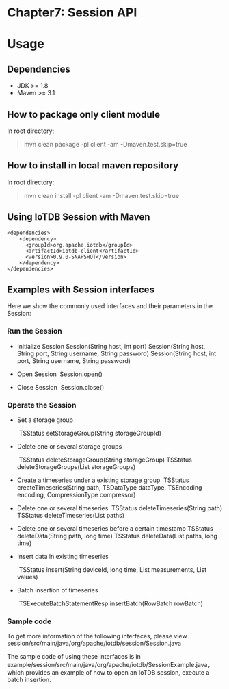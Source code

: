 <!--

    Licensed to the Apache Software Foundation (ASF) under one
    or more contributor license agreements.  See the NOTICE file
    distributed with this work for additional information
    regarding copyright ownership.  The ASF licenses this file
    to you under the Apache License, Version 2.0 (the
    "License"); you may not use this file except in compliance
    with the License.  You may obtain a copy of the License at
    
        http://www.apache.org/licenses/LICENSE-2.0
    
    Unless required by applicable law or agreed to in writing,
    software distributed under the License is distributed on an
    "AS IS" BASIS, WITHOUT WARRANTIES OR CONDITIONS OF ANY
    KIND, either express or implied.  See the License for the
    specific language governing permissions and limitations
    under the License.

-->

# Chapter7: Session API

# Usage

## Dependencies

* JDK >= 1.8
* Maven >= 3.1

## How to package only client module

In root directory:
> mvn clean package -pl client -am -Dmaven.test.skip=true

## How to install in local maven repository

In root directory:
> mvn clean install -pl client -am -Dmaven.test.skip=true

## Using IoTDB Session with Maven

```
<dependencies>
    <dependency>
      <groupId>org.apache.iotdb</groupId>
      <artifactId>iotdb-client</artifactId>
      <version>0.9.0-SNAPSHOT</version>
    </dependency>
</dependencies>
```


## Examples with Session interfaces

Here we show the commonly used interfaces and their parameters in the Session:

### Run the Session

* Initialize Session
  	Session(String host, int port)
  	Session(String host, String port, String username, String password)
  	Session(String host, int port, String username, String password)

* Open Session
  ​	Session.open()

* Close Session
  ​	Session.close()

### Operate the Session

* Set a storage group

  ​	TSStatus setStorageGroup(String storageGroupId)

* Delete one or several storage groups

  ​	TSStatus deleteStorageGroup(String storageGroup)
  	TSStatus deleteStorageGroups(List<String> storageGroups)

* Create a timeseries under a existing storage group
  ​	TSStatus createTimeseries(String path, TSDataType dataType, TSEncoding encoding, CompressionType compressor)

* Delete one or several timeseries
  ​	TSStatus deleteTimeseries(String path)
  	TSStatus deleteTimeseries(List<String> paths)

* Delete one or several timeseries before a certain timestamp
  ​	TSStatus deleteData(String path, long time)
  	TSStatus deleteData(List<String> paths, long time)

* Insert data in existing timeseries

  ​	TSStatus insert(String deviceId, long time, List<String> measurements, List<String> values)

* Batch insertion of timeseries

  ​	TSExecuteBatchStatementResp insertBatch(RowBatch rowBatch)

### Sample code

To get more information of the following interfaces, please view session/src/main/java/org/apache/iotdb/session/Session.java

The sample code of using these interfaces is in example/session/src/main/java/org/apache/iotdb/SessionExample.java，which provides an example of how to open an IoTDB session, execute a batch insertion.